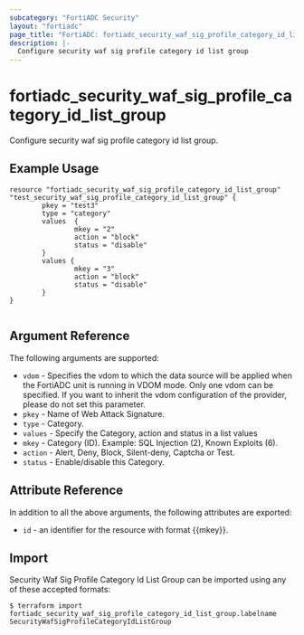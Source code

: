 ```yaml
---
subcategory: "FortiADC Security"
layout: "fortiadc"
page_title: "FortiADC: fortiadc_security_waf_sig_profile_category_id_list_group"
description: |-
  Configure security waf sig profile category id list group
---
```


# fortiadc_security_waf_sig_profile_category_id_list_group
Configure security waf sig profile category id list group.

## Example Usage
```hcl
resource "fortiadc_security_waf_sig_profile_category_id_list_group" "test_security_waf_sig_profile_category_id_list_group" {
        pkey = "test3"
        type = "category"
        values  {
                mkey = "2"
                action = "block"
                status = "disable"
        }
        values {
                mkey = "3"
                action = "block"
                status = "disable"
        }
}


```

## Argument Reference

The following arguments are supported:

* `vdom` - Specifies the vdom to which the data source will be applied when the FortiADC unit is running in VDOM mode. Only one vdom can be specified. If you want to inherit the vdom configuration of the provider, please do not set this parameter.
* `pkey` - Name of Web Attack Signature.
* `type` - Category.
* `values` - Specify the Category, action and status in a list values
* `mkey` - Category (ID). Example: SQL Injection (2), Known Exploits (6).
* `action` - Alert, Deny, Block, Silent-deny, Captcha or Test.
* `status` - Enable/disable this Category.

## Attribute Reference

In addition to all the above arguments, the following attributes are exported:
* `id` - an identifier for the resource with format {{mkey}}.

## Import
 Security Waf Sig Profile Category Id List Group can be imported using any of these accepted formats:
```
$ terraform import fortiadc_security_waf_sig_profile_category_id_list_group.labelname SecurityWafSigProfileCategoryIdListGroup
```
